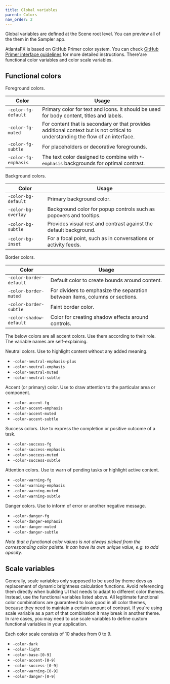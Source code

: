 ```yaml
---
title: Global variables
parent: Colors
nav_order: 2
---
```


Global variables are defined at the Scene root level. You can preview all of the them in the Sampler app.

AtlantaFX is based on GitHub Primer color system. You can check [GitHub Primer interface guidelines](https://primer.style/design/foundations/color) for more detailed instructions. There'are functional color variables and color scale variables.

## Functional colors

Foreground colors.

| Color                | Usage                                                                                                                            |
|----------------------|----------------------------------------------------------------------------------------------------------------------------------|
| `-color-fg-default`  | Primary color for text and icons. It should be used for body content, titles and labels.                                         |
| `-color-fg-muted`    | For content that is secondary or that provides additional context but is not critical to understanding the flow of an interface. |
| `-color-fg-subtle`   | For placeholders or decorative foregrounds.                                                                                      |
| `-color-fg-emphasis` | The text color designed to combine with `*-emphasis` backgrounds for optimal contrast.                                           |

Background colors.

| Color               | Usage                                                              |
|---------------------|--------------------------------------------------------------------|
| `-color-bg-default` | Primary background color.                                          |
| `-color-bg-overlay` | Background color for popup controls such as popovers and tooltips. |
| `-color-bg-subtle`  | Provides visual rest and contrast against the default background.  |
| `-color-bg-inset`   | For a focal point, such as in conversations or activity feeds.     |

Border colors.

| Color                   | Usage                                                                        |
|-------------------------|------------------------------------------------------------------------------|
| `-color-border-default` | Default color to create bounds around content.                               |
| `-color-border-muted`   | For dividers to emphasize the separation between items, columns or sections. |
| `-color-border-subtle`  | Faint border color.                                                          |
| `-color-shadow-default` | Color for creating shadow effects around controls.                           |

The below colors are all accent colors. Use them according to their role. The variable names are self-explaining.

Neutral colors. Use to highlight content without any added meaning.

* `-color-neutral-emphasis-plus`
* `-color-neutral-emphasis`
* `-color-neutral-muted`
* `-color-neutral-subtle`

Accent (or primary) color. Use to draw attention to the particular area or component.

* `-color-accent-fg`
* `-color-accent-emphasis`
* `-color-accent-muted`
* `-color-accent-subtle`

Success colors. Use to express the completion or positive outcome of a task.

* `-color-success-fg`
* `-color-success-emphasis`
* `-color-success-muted`
* `-color-success-subtle`

Attention colors. Use to warn of pending tasks or highlight active content.

* `-color-warning-fg`
* `-color-warning-emphasis`
* `-color-warning-muted`
* `-color-warning-subtle`

Danger colors. Use to inform of error or another negative message.

* `-color-danger-fg`
* `-color-danger-emphasis`
* `-color-danger-muted`
* `-color-danger-subtle`

*Note that a functional color values is not always picked from the corresponding color palette. It can have its own unique value, e.g. to add opacity.*

## Scale variables

Generally, scale variables only supposed to be used by theme devs as replacement of dynamic brightness calculation functions. Avoid referencing them directly when building UI that needs to adapt to different color themes. Instead, use the functional variables listed above. All legitimate functional color combinations are guaranteed to look good in all color themes, because they need to maintain a certain amount of contrast. If you're using scale variable as a part of that combination it may break in another theme. In rare cases, you may need to use scale variables to define custom functional variables in your application.

Each color scale consists of 10 shades from 0 to 9.

* `-color-dark`
* `-color-light`
* `-color-base-[0-9]`
* `-color-accent-[0-9]`
* `-color-success-[0-9]`
* `-color-warning-[0-9]`
* `-color-danger-[0-9]`
